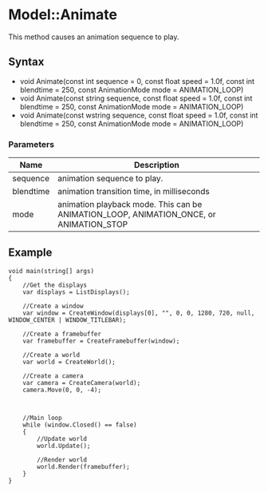 # Model::Animate
This method causes an animation sequence to play.

## Syntax
* void Animate(const int sequence = 0, const float speed = 1.0f, const int blendtime = 250, const AnimationMode mode = ANIMATION_LOOP)
* void Animate(const string sequence, const float speed = 1.0f, const int blendtime = 250, const AnimationMode mode = ANIMATION_LOOP)
* void Animate(const wstring sequence, const float speed = 1.0f, const int blendtime = 250, const AnimationMode mode = ANIMATION_LOOP)

### Parameters
| Name | Description |
| ------ | ------ |
| sequence | animation sequence to play. |
| blendtime | animation transition time, in milliseconds |
| mode | animation playback mode. This can be ANIMATION_LOOP, ANIMATION_ONCE, or ANIMATION_STOP |

## Example
```
void main(string[] args)
{
	//Get the displays
	var displays = ListDisplays();
  
	//Create a window
	var window = CreateWindow(displays[0], "", 0, 0, 1280, 720, null, WINDOW_CENTER | WINDOW_TITLEBAR);

	//Create a framebuffer
	var framebuffer = CreateFramebuffer(window);
    
	//Create a world
	var world = CreateWorld();
    
	//Create a camera
	var camera = CreateCamera(world);
	camera.Move(0, 0, -4);
  
	
  
	//Main loop
	while (window.Closed() == false)
	{
		//Update world
		world.Update();
		
		//Render world
		world.Render(framebuffer);
	}
}
```
